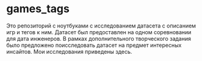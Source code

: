 # games_tags
Это репозиторий с ноутбуками с исследованием датасета с описанием игр и тегов к ним. Датасет был предоставлен на одном соревновании для дата инженеров. В рамках дополнительного творческого задания было предложено поисследовать датасет на предмет интересных инсайтов. Мои исследования приведены здесь.
